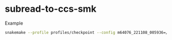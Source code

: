 # subread-to-ccs-smk

Example

```bash
snakemake --profile profiles/checkpoint --config m64076_221108_005936=/mmfs1/gscratch/stergachislab/data-store/PacBio-archive/m64076_221108_005936/m64076_221108_005936.subreads.bam -n
```
